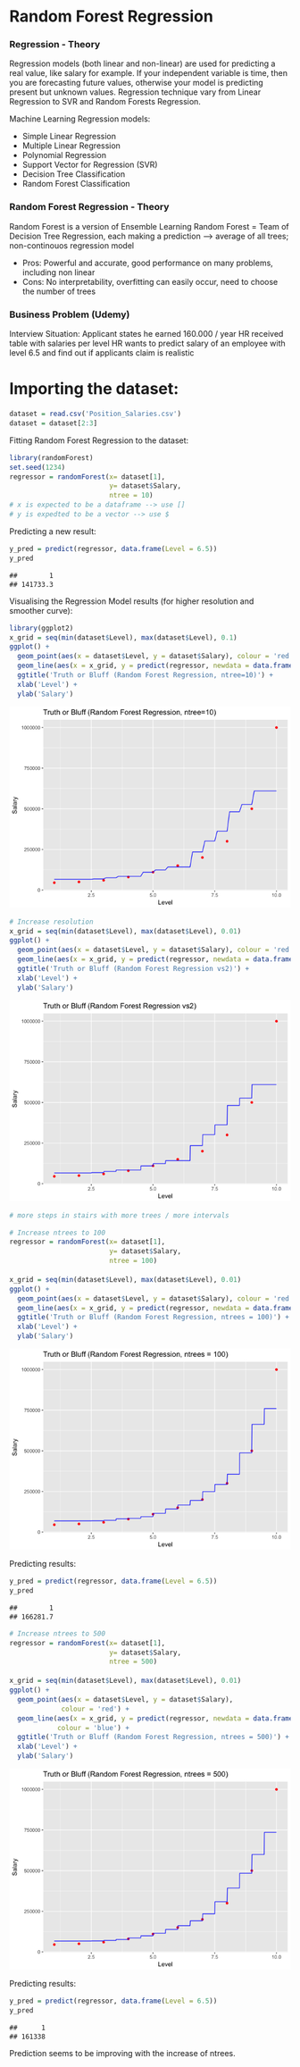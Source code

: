 # Random Forest Regression




### Regression - Theory
Regression models (both linear and non-linear) are used for predicting a real value, like salary for example. If your independent variable is time, then you are forecasting future values, otherwise your model is predicting present but unknown values. Regression technique vary from Linear Regression to SVR and Random Forests Regression.

Machine Learning Regression models:

* Simple Linear Regression
* Multiple Linear Regression
* Polynomial Regression
* Support Vector for Regression (SVR)
* Decision Tree Classification
* Random Forest Classification

### Random Forest Regression  - Theory
Random Forest is a version of Ensemble Learning
Random Forest = Team of Decision Tree Regression, each making a prediction --> average of all trees; 
non-continouos regression model

* Pros: Powerful and accurate, good performance on many problems, including non linear
* Cons: No interpretability, overfitting can easily occur, need to choose the number of trees

### Business Problem (Udemy)

Interview Situation: Applicant states he earned 160.000 / year
HR received table with salaries per level
HR wants to predict salary of an employee with level 6.5 and find out if applicants claim is realistic

# Importing the dataset:

```r
dataset = read.csv('Position_Salaries.csv')
dataset = dataset[2:3]
```

Fitting Random Forest Regression to the dataset:

```r
library(randomForest)
set.seed(1234) 
regressor = randomForest(x= dataset[1],
                         y= dataset$Salary,
                         ntree = 10)
# x is expected to be a dataframe --> use []
# y is expedted to be a vector --> use $
```

Predicting a new result:

```r
y_pred = predict(regressor, data.frame(Level = 6.5))
y_pred
```

```
##        1 
## 141733.3
```

Visualising the Regression Model results (for higher resolution and smoother curve):

```r
library(ggplot2)
x_grid = seq(min(dataset$Level), max(dataset$Level), 0.1)
ggplot() +
  geom_point(aes(x = dataset$Level, y = dataset$Salary), colour = 'red') +
  geom_line(aes(x = x_grid, y = predict(regressor, newdata = data.frame(Level = x_grid))), colour = 'blue') +
  ggtitle('Truth or Bluff (Random Forest Regression, ntree=10)') +
  xlab('Level') +
  ylab('Salary')
```

![](RandomForestRegression_files/figure-html/unnamed-chunk-4-1.png)<!-- -->


```r
# Increase resolution
x_grid = seq(min(dataset$Level), max(dataset$Level), 0.01)
ggplot() +
  geom_point(aes(x = dataset$Level, y = dataset$Salary), colour = 'red') +
  geom_line(aes(x = x_grid, y = predict(regressor, newdata = data.frame(Level = x_grid))), colour = 'blue') +
  ggtitle('Truth or Bluff (Random Forest Regression vs2)') +
  xlab('Level') +
  ylab('Salary')
```

![](RandomForestRegression_files/figure-html/unnamed-chunk-5-1.png)<!-- -->

```r
# more steps in stairs with more trees / more intervals 
```


```r
# Increase ntrees to 100
regressor = randomForest(x= dataset[1],
                         y= dataset$Salary,
                         ntree = 100)

x_grid = seq(min(dataset$Level), max(dataset$Level), 0.01)
ggplot() +
  geom_point(aes(x = dataset$Level, y = dataset$Salary), colour = 'red') +
  geom_line(aes(x = x_grid, y = predict(regressor, newdata = data.frame(Level = x_grid))), colour = 'blue') +
  ggtitle('Truth or Bluff (Random Forest Regression, ntrees = 100)') +
  xlab('Level') +
  ylab('Salary')
```

![](RandomForestRegression_files/figure-html/unnamed-chunk-6-1.png)<!-- -->

Predicting results:

```r
y_pred = predict(regressor, data.frame(Level = 6.5))
y_pred
```

```
##        1 
## 166281.7
```


```r
# Increase ntrees to 500
regressor = randomForest(x= dataset[1],
                         y= dataset$Salary,
                         ntree = 500)

x_grid = seq(min(dataset$Level), max(dataset$Level), 0.01)
ggplot() +
  geom_point(aes(x = dataset$Level, y = dataset$Salary),
             colour = 'red') +
  geom_line(aes(x = x_grid, y = predict(regressor, newdata = data.frame(Level = x_grid))),
            colour = 'blue') +
  ggtitle('Truth or Bluff (Random Forest Regression, ntrees = 500)') +
  xlab('Level') +
  ylab('Salary')
```

![](RandomForestRegression_files/figure-html/unnamed-chunk-8-1.png)<!-- -->

Predicting results:

```r
y_pred = predict(regressor, data.frame(Level = 6.5))
y_pred
```

```
##      1 
## 161338
```
Prediction seems to be improving with the increase of ntrees.
